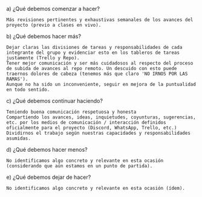 a) ¿Qué debemos comenzar a hacer?

    Más revisiones pertinentes y exhaustivas semanales de los avances del proyecto (previo a clases en vivo). 

b) ¿Qué debemos hacer más?

    Dejar claras las divisiones de tareas y responsabilidades de cada integrante del grupo y evidenciar esto en los tableros de tareas justamente (Trello y Repo).
    Tener mejor comunicación y ser más cuidadosos al respecto del proceso de subida de avances al repo remoto. Un descuido con esto puede traernos dolores de cabeza (tenemos más que claro 'NO IRNOS POR LAS RAMAS').
    Aunque no ha sido un inconveniente, seguir en mejora de la puntualidad en todo sentido.

c) ¿Qué debemos continuar haciendo?

    Teniendo buena comunicación respetuosa y honesta
    Compartiendo los avances, ideas, inquietudes, coyunturas, sugerencias, etc. por los medios de comunicación / interacción definidos oficialmente para el proyecto (Discord, WhatsApp, Trello, etc.)
    Dividirnos el trabajo según nuestras capacidades y responsabilidades asumidas.

d) ¿Qué debemos hacer menos?

    No identificamos algo concreto y relevante en esta ocasión (considerando que aún estamos en un punto de partida).

e) ¿Qué debemos dejar de hacer?

    No identificamos algo concreto y relevante en esta ocasión (ídem).

